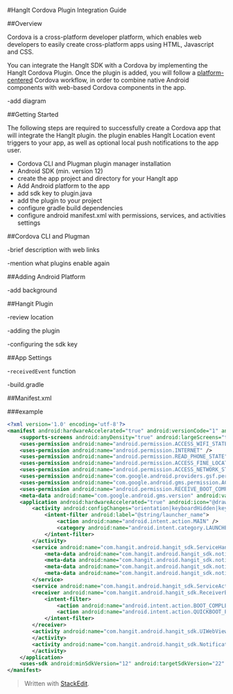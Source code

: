 

#HangIt Cordova Plugin Integration Guide

##Overview

Cordova is a cross-platform developer platform, which enables web developers to easily create cross-platform apps using HTML, Javascript and CSS.  

You can integrate the HangIt SDK with a Cordova by implementing the HangIt Cordova Plugin.  Once the plugin is added, you will follow a [platform-centered](http://cordova.apache.org/docs/en/5.0.0/guide_overview_index.md.html#Overview) Cordova workflow, in order to combine native Android components with web-based Cordova components in the app.

-add diagram

##Getting Started

The following steps are required to successfully create a Cordova app that will integrate the HangIt plugin.  the plugin enables HangIt Location event triggers to your app, as well as  optional local push notifications to the app user.

* Cordova CLI and Plugman plugin manager installation
* Android SDK (min. version 12)
* create the app project and directory for your HangIt app
* Add Android platform to the app
* add sdk key to plugin.java
* add the plugin to your project
* configure gradle build dependencies
* configure android manifest.xml with permissions, services, and activities settings

##Cordova CLI and Plugman

-brief description with web links

-mention what plugins enable again

##Adding Android Platform

-add background

##Hangit Plugin

-review location

-adding the plugin

-configuring the sdk key

##App Settings

-`receivedEvent` function

-build.gradle

##Manifest.xml

###example

```xml
<?xml version='1.0' encoding='utf-8'?>
<manifest android:hardwareAccelerated="true" android:versionCode="1" android:versionName="0.0.1" package="io.cordova.hellocordova" xmlns:android="http://schemas.android.com/apk/res/android">
    <supports-screens android:anyDensity="true" android:largeScreens="true" android:normalScreens="true" android:resizeable="true" android:smallScreens="true" android:xlargeScreens="true" />
    <uses-permission android:name="android.permission.ACCESS_WIFI_STATE" />
    <uses-permission android:name="android.permission.INTERNET" />
    <uses-permission android:name="android.permission.READ_PHONE_STATE" />
    <uses-permission android:name="android.permission.ACCESS_FINE_LOCATION" />
    <uses-permission android:name="android.permission.ACCESS_NETWORK_STATE" />
    <uses-permission android:name="com.google.android.providers.gsf.permission.READ_GSERVICES" />
    <uses-permission android:name="com.google.android.gms.permission.ACTIVITY_RECOGNITION" />
    <uses-permission android:name="android.permission.RECEIVE_BOOT_COMPLETED" />
    <meta-data android:name="com.google.android.gms.version" android:value="@integer/google_play_services_version" />
    <application android:hardwareAccelerated="true" android:icon="@drawable/icon" android:label="@string/app_name" android:supportsRtl="true">
        <activity android:configChanges="orientation|keyboardHidden|keyboard|screenSize|locale" android:label="@string/activity_name" android:launchMode="singleTop" android:name="MainActivity" android:theme="@android:style/Theme.Black.NoTitleBar" android:windowSoftInputMode="adjustResize">
            <intent-filter android:label="@string/launcher_name">
                <action android:name="android.intent.action.MAIN" />
                <category android:name="android.intent.category.LAUNCHER" />
            </intent-filter>
        </activity>
        <service android:name="com.hangit.android.hangit_sdk.ServiceHangITLocation">
            <meta-data android:name="com.hangit.android.hangit_sdk.notification_icon" android:value="ic_launcher" />
            <meta-data android:name="com.hangit.android.hangit_sdk.notification_back_icon" android:value="ic_launcher" />
            <meta-data android:name="com.hangit.android.hangit_sdk.notification_activity" android:value="com.hangit.android.hangit_sdk.UIWebViewActivity" />
            <meta-data android:name="com.hangit.android.hangit_sdk.notification_back_activity" android:value="com.hangit.android.hangit_sdk.NotificationBackActivity" />
        </service>
        <service android:name="com.hangit.android.hangit_sdk.ServiceActivityRecognition" />
        <receiver android:name="com.hangit.android.hangit_sdk.ReceiverBootup">
            <intent-filter>
                <action android:name="android.intent.action.BOOT_COMPLETED" />
                <action android:name="android.intent.action.QUICKBOOT_POWERON" />
            </intent-filter>
        </receiver>
        <activity android:name="com.hangit.android.hangit_sdk.UIWebViewActivity">
        </activity>
        <activity android:name="com.hangit.android.hangit_sdk.NotificationBackActivity">
        </activity>
    </application>
    <uses-sdk android:minSdkVersion="12" android:targetSdkVersion="22" />
</manifest>
```



> Written with [StackEdit](https://stackedit.io/).